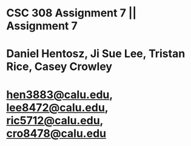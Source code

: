 # CSC 308 Assignment 7 || Assignment 7
# Daniel Hentosz, Ji Sue Lee, Tristan Rice, Casey Crowley
# hen3883@calu.edu, lee8472@calu.edu, ric5712@calu.edu, cro8478@calu.edu
